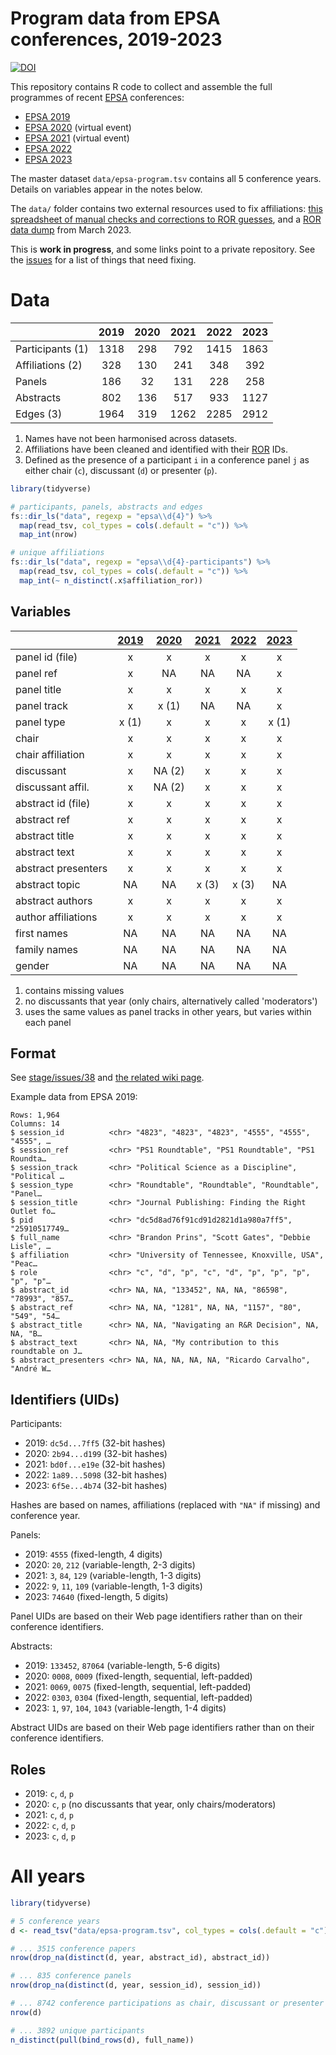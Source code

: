 # Program data from EPSA conferences, 2019-2023

[![DOI](https://zenodo.org/badge/DOI/10.5281/zenodo.8151267.svg)](https://doi.org/10.5281/zenodo.8151267)

This repository contains R code to collect and assemble the full programmes of recent [EPSA](https://epsanet.org/) conferences:

- [EPSA 2019](https://github.com/briatte/epsa2019)
- [EPSA 2020](https://github.com/briatte/epsa2020) (virtual event)
- [EPSA 2021](https://github.com/briatte/epsa2021) (virtual event)
- [EPSA 2022](https://github.com/briatte/epsa2022)
- [EPSA 2023](https://github.com/briatte/epsa2023)

The master dataset `data/epsa-program.tsv` contains all 5 conference years. Details on variables appear in the notes below.

The `data/` folder contains two external resources used to fix affiliations: [this spreadsheet of manual checks and corrections to ROR guesses][ror-corrections], and a [ROR data dump](https://ror.readme.io/docs/data-dump) from March 2023.

[ror-corrections]: https://docs.google.com/spreadsheets/d/1DHR7NQCNUOslXO5CA2e9hTla6YWZLPs7Uwqmp-wLATE/edit?usp=sharing

This is __work in progress__, and some links point to a private repository. See the [issues](issues) for a list of things that need fixing.

# Data

|                  | 2019 | 2020 | 2021 | 2022 | 2023 |
|:-----------------|:----:|:----:|:----:|:----:|:----:|
| Participants (1) | 1318 |  298 |  792 | 1415 | 1863 |
| Affiliations (2) |  328 |  130 |  241 |  348 |  392 |
| Panels           |  186 |   32 |  131 |  228 |  258 |
| Abstracts        |  802 |  136 |  517 |  933 | 1127 |
| Edges (3)        | 1964 |  319 | 1262 | 2285 | 2912 |

1. Names have not been harmonised across datasets.
2. Affiliations have been cleaned and identified with their [ROR](https://ror.org/) IDs.
3. Defined as the presence of a participant `i` in a conference panel `j` as either chair (`c`), discussant (`d`) or presenter (`p`).

```r
library(tidyverse)

# participants, panels, abstracts and edges
fs::dir_ls("data", regexp = "epsa\\d{4}") %>%
  map(read_tsv, col_types = cols(.default = "c")) %>%
  map_int(nrow)

# unique affiliations
fs::dir_ls("data", regexp = "epsa\\d{4}-participants") %>%
  map(read_tsv, col_types = cols(.default = "c")) %>%
  map_int(~ n_distinct(.x$affiliation_ror))
```

## Variables

|                   | [2019][19] | [2020][20] | [2021][21] | [2022][22] | [2023][23] |
|:------------------|:----------:|:----------:|:----------:|:----------:|:----------:|
panel id (file)     |  x         |  x         |  x         |  x         |  x         |
panel ref           |  x         |  NA        |  NA        |  NA        |  x         |
panel title         |  x         |  x         |  x         |  x         |  x         |
panel track         |  x         |  x (1)     |  NA        |  NA        |  x         |
panel type          |  x (1)     |  x         |  x         |  x         |  x (1)     |
chair               |  x         |  x         |  x         |  x         |  x         |
chair affiliation   |  x         |  x         |  x         |  x         |  x         |
discussant          |  x         |  NA (2)    |  x         |  x         |  x         |
discussant affil.   |  x         |  NA (2)    |  x         |  x         |  x         |
abstract id (file)  |  x         |  x         |  x         |  x         |  x         |
abstract ref        |  x         |  x         |  x         |  x         |  x         |
abstract title      |  x         |  x         |  x         |  x         |  x         |
abstract text       |  x         |  x         |  x         |  x         |  x         |
abstract presenters |  x         |  x         |  x         |  x         |  x         |
abstract topic      |  NA        |  NA        |  x (3)     |  x (3)     |  NA        |
abstract authors    |  x         |  x         |  x         |  x         |  x         |
author affiliations |  x         |  x         |  x         |  x         |  x         |
first names         |  NA        |  NA        |  NA        |  NA        |  NA        |
family names        |  NA        |  NA        |  NA        |  NA        |  NA        |
gender              |  NA        |  NA        |  NA        |  NA        |  NA        |

1. contains missing values
2. no discussants that year (only chairs, alternatively called 'moderators')
3. uses the same values as panel tracks in other years, but varies within each panel

[19]: https://github.com/briatte/epsa2019/blob/main/data/program.tsv
[20]: https://github.com/briatte/epsa2020/blob/master/data/program.tsv
[21]: https://github.com/briatte/epsa2021/blob/main/data/program.tsv
[22]: https://github.com/briatte/epsa2022/blob/main/data/program.tsv
[23]: https://github.com/briatte/epsa2023/blob/main/data/program.tsv

## Format

See [stage/issues/38](https://github.com/briatte/stage/issues/38) and [the related wiki page](https://github.com/briatte/stage/wiki/Format-des-donn%C3%A9es).

Example data from EPSA 2019:

```
Rows: 1,964                                                                                                      
Columns: 14
$ session_id          <chr> "4823", "4823", "4823", "4555", "4555", "4555", …
$ session_ref         <chr> "PS1 Roundtable", "PS1 Roundtable", "PS1 Roundta…
$ session_track       <chr> "Political Science as a Discipline", "Political …
$ session_type        <chr> "Roundtable", "Roundtable", "Roundtable", "Panel…
$ session_title       <chr> "Journal Publishing: Finding the Right Outlet fo…
$ pid                 <chr> "dc5d8ad76f91cd91d2821d1a980a7ff5", "25910517749…
$ full_name           <chr> "Brandon Prins", "Scott Gates", "Debbie Lisle", …
$ affiliation         <chr> "University of Tennessee, Knoxville, USA", "Peac…
$ role                <chr> "c", "d", "p", "c", "d", "p", "p", "p", "p", "p"…
$ abstract_id         <chr> NA, NA, "133452", NA, NA, "86598", "78993", "857…
$ abstract_ref        <chr> NA, NA, "1281", NA, NA, "1157", "80", "549", "54…
$ abstract_title      <chr> NA, NA, "Navigating an R&R Decision", NA, NA, "B…
$ abstract_text       <chr> NA, NA, "My contribution to this roundtable on J…
$ abstract_presenters <chr> NA, NA, NA, NA, NA, "Ricardo Carvalho", "André W…
```

## Identifiers (UIDs)

Participants:

- 2019: `dc5d...7ff5` (32-bit hashes)
- 2020: `2b94...d199` (32-bit hashes)
- 2021: `bd0f...e19e` (32-bit hashes)
- 2022: `1a89...5098` (32-bit hashes)
- 2023: `6f5e...4b74` (32-bit hashes)

Hashes are based on names, affiliations (replaced with `"NA"` if missing) and conference year.

Panels:

- 2019: `4555` (fixed-length, 4 digits)
- 2020: `20`, `212` (variable-length, 2-3 digits)
- 2021: `3`, `84`, `129` (variable-length, 1-3 digits)
- 2022: `9`, `11`, `109` (variable-length, 1-3 digits)
- 2023: `74640` (fixed-length, 5 digits)

Panel UIDs are based on their Web page identifiers rather than on their conference identifiers.

Abstracts:

- 2019: `133452`, `87064` (variable-length, 5-6 digits)
- 2020: `0008`, `0009` (fixed-length, sequential, left-padded)
- 2021: `0069`, `0075` (fixed-length, sequential, left-padded)
- 2022: `0303`, `0304` (fixed-length, sequential, left-padded)
- 2023: `1`, `97`, `104`, `1043` (variable-length, 1-4 digits)

Abstract UIDs are based on their Web page identifiers rather than on their conference identifiers.

## Roles

- 2019: `c`, `d`, `p`
- 2020: `c`, `p` (no discussants that year, only chairs/moderators)
- 2021: `c`, `d`, `p`
- 2022: `c`, `d`, `p`
- 2023: `c`, `d`, `p`

# All years

```r
library(tidyverse)

# 5 conference years
d <- read_tsv("data/epsa-program.tsv", col_types = cols(.default = "c"))

# ... 3515 conference papers
nrow(drop_na(distinct(d, year, abstract_id), abstract_id))

# ... 835 conference panels
nrow(drop_na(distinct(d, year, session_id), session_id))

# ... 8742 conference participations as chair, discussant or presenter
nrow(d)

# ... 3892 unique participants
n_distinct(pull(bind_rows(d), full_name))
```
